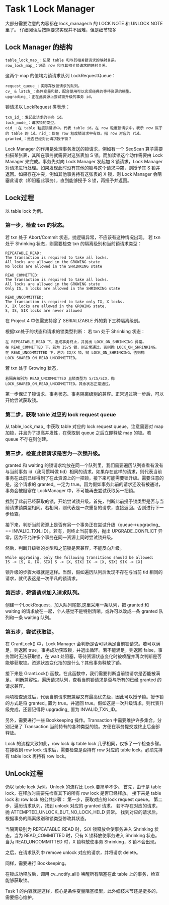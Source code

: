# Task 1 Lock Manager

大部分需要注意的内容都在 lock_manager.h 的 LOCK NOTE 和 UNLOCK NOTE 里了。
仔细阅读后按照要求实现并不困难，但是细节较多

##  Lock Manager 的结构

    table_lock_map_：记录 table 和与其相关锁请求的映射关系。
    row_lock_map_：记录 row 和与其相关锁请求的映射关系。

这两个 map 的值均为锁请求队列 LockRequestQueue：

    request_queue_：实际存放锁请求的队列。
    cv_ & latch_：条件变量和锁，配合使用可以实现经典的等待资源的模型。
    upgrading_：正在此资源上尝试锁升级的事务 id。

锁请求以 LockRequest 类表示：

    txn_id_：发起此请求的事务 id。
    lock_mode_：请求锁的类型。
    oid_：在 table 粒度锁请求中，代表 table id。在 row 粒度锁请求中，表示 row 属于的 table 的 id。rid_：仅在 row 粒度锁请求中有效。指 row 对应的 rid。
    granted_：是否已经对此请求授予锁？

Lock Manager 的作用是处理事务发送的锁请求，例如有一个 SeqScan 算子需要扫描某张表，其所在事务就需要对这张表加 S 锁。而加读锁这个动作需要由 Lock Manager 来完成。事务先对向 Lock Manager 发起加 S 锁请求，Lock Manager 对请求进行处理。如果发现此时没有其他的锁与这个请求冲突，则授予其 S 锁并返回。如果存在冲突，例如其他事务持有这张表的 X 锁，则 Lock Manager 会阻塞此请求（即阻塞此事务），直到能够授予 S 锁，再授予并返回。


## Lock过程
以 table lock 为例。

### 第一步，检查 txn 的状态。

若 txn 处于 Abort/Commit 状态，抛逻辑异常，不应该有这种情况出现。
若 txn 处于 Shrinking 状态，则需要检查 txn 的隔离级别和当前锁请求类型：

    REPEATABLE_READ:
    The transaction is required to take all locks.
    All locks are allowed in the GROWING state
    No locks are allowed in the SHRINKING state

    READ_COMMITTED:
    The transaction is required to take all locks.
    All locks are allowed in the GROWING state
    Only IS, S locks are allowed in the SHRINKING state

    READ_UNCOMMITTED:
    The transaction is required to take only IX, X locks.
    X, IX locks are allowed in the GROWING state.
    S, IS, SIX locks are never allowed

在 Project 4 中仅需支持除了 SERIALIZABLE 外的剩下三种隔离级别。

根据txn处于的状态和请求的锁类型判断：
若 txn 处于 Shrinking 状态：

    在 REPEATABLE_READ 下，造成事务终止，并抛出 LOCK_ON_SHRINKING 异常。
    在 READ_COMMITTED 下，若为 IS/S 锁，则正常通过，否则抛 LOCK_ON_SHRINKING。
    在 READ_UNCOMMITTED 下，若为 IX/X 锁，抛 LOCK_ON_SHRINKING，否则抛 LOCK_SHARED_ON_READ_UNCOMMITTED。

若 txn 处于 Growing 状态，

    若隔离级别为 READ_UNCOMMITTED 且锁类型为 S/IS/SIX，抛 LOCK_SHARED_ON_READ_UNCOMMITTED。其余状态正常通过。

第一步保证了锁请求、事务状态、事务隔离级别的兼容。正常通过第一步后，可以开始尝试获取锁。


### 第二步，获取 table 对应的 lock request queue
从 table_lock_map_ 中获取 table 对应的 lock request queue。注意需要对 map 加锁，并且为了提高并发性，在获取到 queue 之后立即释放 map 的锁。若 queue 不存在则创建。

### 第三步，检查此锁请求是否为一次锁升级。

granted 和 waiting 的锁请求均放在同一个队列里，我们需要遍历队列查看有没有与当前事务 id（我习惯叫做 tid）相同的请求。如果存在这样的请求，则代表当前事务在此前已经得到了在此资源上的一把锁，接下来可能需要锁升级。需要注意的是，这个请求的 granted_ 一定为 true。因为假如事务此前的请求还没有被通过，事务会被阻塞在 LockManager 中，不可能再去尝试获取另一把锁。

找到了此前已经获取的锁，开始尝试锁升级。首先，判断此前授予锁类型是否与当前请求锁类型相同。若相同，则代表是一次重复的请求，直接返回。否则进行下一步检查。

接下来，判断当前资源上是否有另一个事务正在尝试升级（queue->upgrading_ == INVALID_TXN_ID）。若有，则终止当前事务，抛出 UPGRADE_CONFLICT 异常。因为不允许多个事务在同一资源上同时尝试锁升级。

然后，判断升级锁的类型和之前锁是否兼容，不能反向升级。

    While upgrading, only the following transitions should be allowed: 
    IS -> [S, X, IX, SIX] S -> [X, SIX] IX -> [X, SIX] SIX -> [X]

锁升级的步骤大概就是这样。当然，假如遍历队列后发现不存在与当前 tid 相同的请求，就代表这是一次平凡的锁请求。

### 第四步，将锁请求加入请求队列。
创建一个LockRequest，加入队列尾部,这里采用一条队列，把 granted 和 waiting 的请求放在一起，个人感觉不是特别清晰。或许可以改成一条 granted 队列和一条 waiting 队列。

### 第五步，尝试获取锁。
在 GrantLock() 中，Lock Manager 会判断是否可以满足当前锁请求。若可以满足，则返回 true，事务成功获取锁，并退出循环。若不能满足，则返回 false，事务暂时无法获取锁，在 wait 处阻塞，等待资源状态变化时被唤醒并再次判断是否能够获取锁。资源状态变化指的是什么？其他事务释放了锁。

接下来是 GrantLock() 函数。在此函数中，我们需要判断当前锁请求是否能被满足。
判断兼容性。遍历请求队列，查看当前锁请求是否与所有的已经 granted 的请求兼容。

两项检查通过后，代表当前请求既兼容又有最高优先级，因此可以授予锁。授予锁的方式是将 granted_ 置为 true。并返回 true。假如这是一次升级请求，则代表升级完成，还要记得将 upgrading_ 置为 INVALID_TXN_ID。

另外，需要进行一些 Bookkeeping 操作。Transaction 中需要维护许多集合，分别记录了 Transaction 当前持有的各种类型的锁。方便在事务提交或终止后全部释放。

Lock 的流程大致如此，row lock 与 table lock 几乎相同，仅多了一个检查步骤。在接收到 row lock 请求后，需要检查是否持有 row 对应的 table lock。必须先持有 table lock 再持有 row lock。



## UnLock过程

仍以 table lock 为例。Unlock 的流程比 Lock 要简单不少。
首先，由于是 table lock，在释放时需要先检查其下的所有 row lock 是否已经释放。
接下来是 table lock 和 row lock 的公共步骤：
第一步，获取对应的 lock request queue。
第二步，遍历请求队列，找到 unlock 对应的 granted 请求。
若不存在对应的请求，抛 ATTEMPTED_UNLOCK_BUT_NO_LOCK_HELD 异常。
找到对应的请求后，根据事务的隔离级别和锁类型修改其状态。

当隔离级别为 REPEATABLE_READ 时，S/X 锁释放会使事务进入 Shrinking 状态。当为 READ_COMMITTED 时，只有 X 锁释放使事务进入 Shrinking 状态。当为 READ_UNCOMMITTED 时，X 锁释放使事务 Shrinking，S 锁不会出现。

之后，在请求队列中 remove unlock 对应的请求，并将请求 delete。

同样，需要进行 Bookkeeping。

在锁成功释放后，调用 cv_.notify_all() 唤醒所有阻塞在此 table 上的事务，检查能够获取锁。

Task 1 的内容就是这样，核心是条件变量阻塞模型，此外细枝末节还是挺多的，需要细心维护。